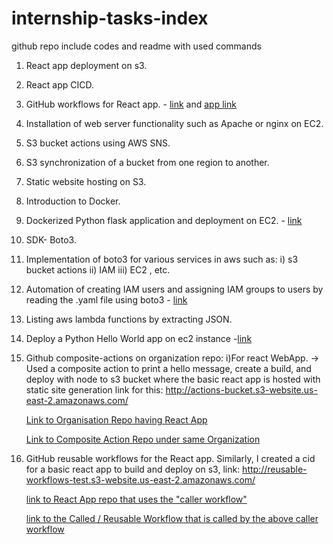 # internship-tasks-index

github repo include codes and readme with used commands

1. React app deployment on s3.

2. React app CICD.

3. GitHub workflows for React app. - [link](https://github.com/shaswattejankar/reusable-workflow-test) and [app link](https://github.com/shaswattejankar/react-actions)

4. Installation of web server functionality such as Apache or nginx on EC2.

5. S3 bucket actions using AWS SNS.

6. S3 synchronization of a bucket from one region to another.

7. Static website hosting on S3.

8. Introduction to Docker.

9. Dockerized Python flask application and deployment on EC2. - [link](https://github.com/shaswattejankar/basic-dockerized-flask-app)

10. SDK- Boto3.

11. Implementation of boto3 for various services in aws such as: 
  i) s3 bucket actions 
  ii) IAM
  iii) EC2 , etc.

13. Automation of creating IAM users and assigning IAM groups to users by reading the .yaml file using boto3 - [link](https://github.com/shaswattejankar/create-iam-users-and-groups-yaml)

13. Listing aws lambda functions by extracting JSON.

14. Deploy a Python Hello World app on ec2 instance -[link](https://github.com/shaswattejankar/py-flask-ec2)

15. Github composite-actions on organization repo:
      i)For react WebApp.
    -> Used a composite action to print a hello message, create a build, and deploy with node to s3 bucket where the basic react app is hosted with static site generation link for this: http://actions-bucket.s3-website.us-east-2.amazonaws.com/
    
    [Link to Organisation Repo having React App](https://github.com/githubs-free-organization/react-basic-app)
    
    [Link to Composite Action Repo under same Organization](https://github.com/githubs-free-organization/hello-world-composite-action)

16. GitHub reusable workflows for the React app. Similarly, I created a cid for a basic react app to build and deploy on s3, link: http://reusable-workflows-test.s3-website.us-east-2.amazonaws.com/

    [link to React App repo that uses the "caller workflow"](https://github.com/shaswattejankar/react-actions)

    [link to the Called / Reusable Workflow that is called by the above caller workflow](https://github.com/shaswattejankar/reusable-workflow-test)


